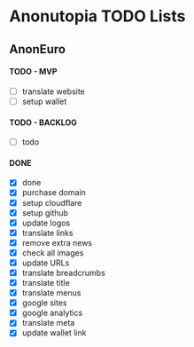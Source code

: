 # Anonutopia TODO Lists

## AnonEuro

#### TODO - MVP

- [ ] translate website
- [ ] setup wallet

#### TODO - BACKLOG

- [ ] todo

#### DONE

- [x] done
- [x] purchase domain
- [x] setup cloudflare
- [x] setup github
- [x] update logos
- [x] translate links
- [x] remove extra news
- [x] check all images
- [x] update URLs
- [x] translate breadcrumbs
- [x] translate title
- [x] translate menus
- [x] google sites
- [x] google analytics
- [x] translate meta
- [x] update wallet link
